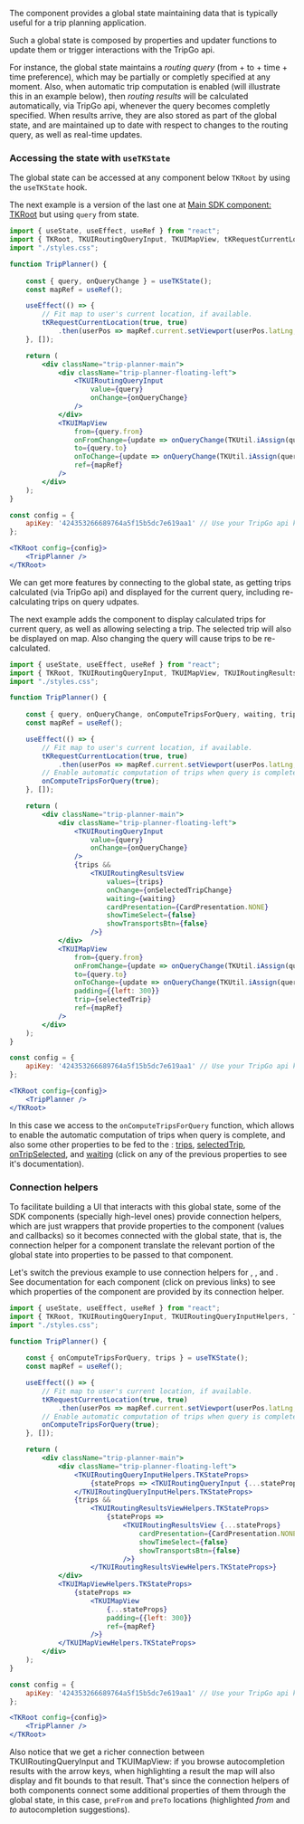 The [](TKRoot) component provides a global state maintaining data that is typically useful for a trip planning application.

Such a global state is composed by properties and updater functions to update them or trigger interactions with the TripGo api.

For instance, the global state maintains a *routing query* (from + to + time + time preference), 
which may be partially or completly specified at any moment. Also, when automatic trip computation is enabled 
(will illustrate this in an example below), then *routing results* will be calculated automatically, via TripGo api, 
whenever the query becomes completly specified.
When results arrive, they are also stored as part of the global state, and are maintained up to date with respect to changes
to the routing query, as well as real-time updates.


### Accessing the state with `useTKState`

The global state can be accessed at any component below `TKRoot` by using the `useTKState` hook.

The next example is a version of the last one at [Main SDK component: TKRoot](#/Main%20SDK%20component%3A%20TKRoot) but using
`query` from state.

```jsx
import { useState, useEffect, useRef } from "react";
import { TKRoot, TKUIRoutingQueryInput, TKUIMapView, tKRequestCurrentLocation, RoutingQuery, TKUtil, useTKState } from 'tripkit-react';
import "./styles.css";

function TripPlanner() {
    
    const { query, onQueryChange } = useTKState();
    const mapRef = useRef();

    useEffect(() => {
        // Fit map to user's current location, if available.
        tKRequestCurrentLocation(true, true)            
            .then(userPos => mapRef.current.setViewport(userPos.latLng, 13));
    }, []);

    return (
        <div className="trip-planner-main">
            <div className="trip-planner-floating-left">
                <TKUIRoutingQueryInput 
                    value={query}
                    onChange={onQueryChange}
                />           
            </div>        
            <TKUIMapView 
                from={query.from}
                onFromChange={update => onQueryChange(TKUtil.iAssign(query, {from: update}))}                        
                to={query.to}
                onToChange={update => onQueryChange(TKUtil.iAssign(query, {to: update}))}            
                ref={mapRef}
            />        
        </div>
    );
}

const config = {
    apiKey: '424353266689764a5f15b5dc7e619aa1' // Use your TripGo api key here.
};

<TKRoot config={config}>
    <TripPlanner />    
</TKRoot>
```

We can get more features by connecting to the global state, as getting trips calculated (via TripGo api) and displayed for the current query, including re-calculating trips on query udpates.

The next example adds the [](TKUIRoutingResultsView) component to display calculated trips for current query, as well as allowing selecting
a trip. The selected trip will also be displayed on map. Also changing the query will cause trips to be re-calculated.

```jsx
import { useState, useEffect, useRef } from "react";
import { TKRoot, TKUIRoutingQueryInput, TKUIMapView, TKUIRoutingResultsView, tKRequestCurrentLocation, RoutingQuery, TKUtil, useTKState, CardPresentation } from 'tripkit-react';
import "./styles.css";

function TripPlanner() {
    
    const { query, onQueryChange, onComputeTripsForQuery, waiting, trips, selectedTrip, onSelectedTripChange } = useTKState();
    const mapRef = useRef();

    useEffect(() => {
        // Fit map to user's current location, if available.
        tKRequestCurrentLocation(true, true)            
            .then(userPos => mapRef.current.setViewport(userPos.latLng, 13));
        // Enable automatic computation of trips when query is complete.
        onComputeTripsForQuery(true);
    }, []);

    return (
        <div className="trip-planner-main">
            <div className="trip-planner-floating-left">
                <TKUIRoutingQueryInput 
                    value={query}
                    onChange={onQueryChange}
                />            
                {trips &&                    
                    <TKUIRoutingResultsView
                        values={trips}
                        onChange={onSelectedTripChange}
                        waiting={waiting}
                        cardPresentation={CardPresentation.NONE}
                        showTimeSelect={false}
                        showTransportsBtn={false}
                    />}            
            </div>        
            <TKUIMapView 
                from={query.from}
                onFromChange={update => onQueryChange(TKUtil.iAssign(query, {from: update}))}                        
                to={query.to}
                onToChange={update => onQueryChange(TKUtil.iAssign(query, {to: update}))}
                padding={{left: 300}}
                trip={selectedTrip}
                ref={mapRef}                
            />        
        </div>
    );
}

const config = {
    apiKey: '424353266689764a5f15b5dc7e619aa1' // Use your TripGo api key here.
};

<TKRoot config={config}>
    <TripPlanner />
</TKRoot>
```

In this case we access to the `onComputeTripsForQuery` function, which allows to enable the automatic computation of trips when query is complete, and also some other properties to be fed to the [](TKUIRoutingResultsView): [trips](#/Model/TKState?id=trips), [selectedTrip](#/Model/TKState?id=selectedTrip), [onTripSelected](#/Model/TKState?id=onSelectedTrip), and [waiting](#/Model/TKState?id=waiting) (click on any of the previous properties to see it's documentation).

### Connection helpers

To facilitate building a UI that interacts with this global state, some of the SDK components (specially high-level ones) provide
connection helpers, which are just wrappers that provide properties to the component (values and callbacks) so 
it becomes connected with the global state, that is, the connection helper for a component translate the relevant portion of the global
state into properties to be passed to that component.

Let's switch the previous example to use connection helpers for [](TKUIRoutingQueryInput), [](TKUIMapView), and [](TKUIRoutingResultsView).
See documentation for each component (click on previous links) to see which properties of the component are provided by its connection helper.

```jsx
import { useState, useEffect, useRef } from "react";
import { TKRoot, TKUIRoutingQueryInput, TKUIRoutingQueryInputHelpers, TKUIMapView, TKUIMapViewHelpers, TKUIRoutingResultsView, TKUIRoutingResultsViewHelpers, tKRequestCurrentLocation, RoutingQuery, TKUtil, useTKState, CardPresentation } from 'tripkit-react';
import "./styles.css";

function TripPlanner() {
    
    const { onComputeTripsForQuery, trips } = useTKState();
    const mapRef = useRef();

    useEffect(() => {
        // Fit map to user's current location, if available.
        tKRequestCurrentLocation(true, true)            
            .then(userPos => mapRef.current.setViewport(userPos.latLng, 13));
        // Enable automatic computation of trips when query is complete.
        onComputeTripsForQuery(true);
    }, []);

    return (
        <div className="trip-planner-main">
            <div className="trip-planner-floating-left">
                <TKUIRoutingQueryInputHelpers.TKStateProps>
                    {stateProps => <TKUIRoutingQueryInput {...stateProps}/>}
                </TKUIRoutingQueryInputHelpers.TKStateProps>            
                {trips &&
                    <TKUIRoutingResultsViewHelpers.TKStateProps>
                        {stateProps =>
                            <TKUIRoutingResultsView {...stateProps} 
                                cardPresentation={CardPresentation.NONE}
                                showTimeSelect={false}
                                showTransportsBtn={false}
                            />}
                    </TKUIRoutingResultsViewHelpers.TKStateProps>}            
            </div>
            <TKUIMapViewHelpers.TKStateProps>
                {stateProps => 
                    <TKUIMapView 
                        {...stateProps}
                        padding={{left: 300}}
                        ref={mapRef}                         
                    />}
            </TKUIMapViewHelpers.TKStateProps>            
        </div>
    );
}

const config = {
    apiKey: '424353266689764a5f15b5dc7e619aa1' // Use your TripGo api key here.
};

<TKRoot config={config}>    
    <TripPlanner />
</TKRoot>
```

Also notice that we get a richer connection between TKUIRoutingQueryInput and TKUIMapView: if you browse autocompletion results with the arrow keys, when highlighting a result the map will also display and fit bounds to that result. That's since the connection helpers of 
both components connect some additional properties of them through the global state, in this case, `preFrom` and `preTo` locations (highlighted *from* and *to* autocompletion suggestions).